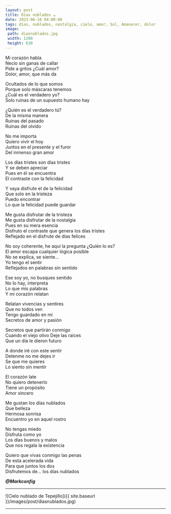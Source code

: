 ```yaml
---
layout: post
title: Días nublados ☁️
date: 2023-06-16 04:00:00
tags: días, nublados, nostalgia, cielo, amor, Sol, Amanecer, dolor
image:
 path: diasnublados.jpg
 width: 1200
 height: 630
---
```



Mi corazón habla  
Necio sin ganas de callar  
Pide a gritos ¿Cuál amor?  
Dolor, amor, que más da  

Ocultados de lo que somos  
Porque solo máscaras tenemos  
¿Cuál es el verdadero yo?  
Solo ruinas de un supuesto humano hay  

¿Quién es el verdadero tú?  
De la misma manera  
Ruinas del pasado  
Ruinas del olvido  

No me importa  
Quiero vivir el hoy  
Juntos en el presente y el furor  
Del inmenso gran amor  

Los días tristes son días tristes  
Y se deben apreciar  
Pues en él se encuentra  
El contraste con la felicidad  

Y vaya disfrute el de la felicidad  
Que solo en la tristeza  
Puedo encontrar  
Lo que la felicidad puede guardar  

Me gusta disfrutar de la tristeza  
Me gusta disfrutar de la nostalgia  
Pues en su mera esencia  
Disfruto el contraste que genera los días tristes  
Reflejado en el disfrute de días felices  

No soy coherente, he aquí la pregunta ¿Quién lo es?  
El amor escapa cualquier lógica posible  
No se explica, se siente...  
Yo tengo el sentir  
Reflejados en palabras sin sentido  

Ese soy yo, no busques sentido  
No lo hay, interpreta  
Lo que mis palabras  
Y mi corazón relatan  

Relatan vivencias y sentires  
Que no todos ven  
Tengo guardado en mí  
Secretos de amor y pasión  

Secretos que partirán conmigo  
Cuando el viejo olivo 
Deje las raíces  
Que un día le dieron futuro  

A donde iré con este sentir  
Detenme no me dejes ir  
Se que me quieres  
Lo siento sin mentir  

El corazón late  
No quiero detenerlo  
Tiene un propósito  
Amor sincero  

Me gustan los días nublados  
Que belleza  
Hermosa sonrisa  
Encuentro yo en aquel rostro  

No tengas miedo  
Disfruta como yo  
Los días buenos y malos  
Que nos regala la existencia  

Quiero que vivas conmigo las penas  
De esta acelerada vida  
Para que juntos los dos  
Disfrutemos de... los días nublados  


***@Markconfig***

***

![Cielo nublado de Tepejillo]({{ site.baseurl }}/images/post/diasnublados.jpg)

***